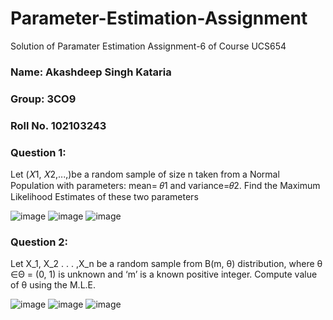 # Parameter-Estimation-Assignment
Solution of Paramater Estimation Assignment-6 of Course UCS654

### Name: Akashdeep Singh Kataria
### Group: 3CO9
### Roll No. 102103243

### Question 1: 
Let (𝑋1, 𝑋2,...,)be a random sample of size n taken from a Normal Population with parameters: mean= 𝜃1 and variance=𝜃2. Find the Maximum Likelihood Estimates of these two parameters

![image](/solution/1.png)
![image](/solution/2.png)
![image](/solution/3.1.png)

### Question 2: 
Let X_1, X_2 . . . ,X_n be a random sample from B(m, θ) distribution, where θ ∈Θ = (0, 1) is unknown and ‘m’ is a known positive integer. Compute value of θ using the M.L.E. 
 
![image](/solution/3.2.png)
![image](/solution/4.png)
![image](/solution/5.png)